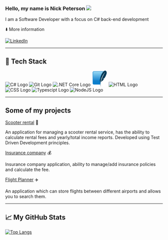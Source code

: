 ### Hello, my name is Nick Peterson <img src="https://raw.githubusercontent.com/MartinHeinz/MartinHeinz/master/wave.gif" width="30px">

I am a Software Developer with a focus on C# back-end development 

⬇️ More information

<a href="https://www.linkedin.com/in/niks-petersons/" rel="nofollow"><img src="https://img.shields.io/badge/LinkedIn-0077B5?style=for-the-badge&logo=linkedin&logoColor=white" alt="LinkedIn" style="max-width: 100%;"></a>

---

## 🧰 Tech Stack

<img src="https://cdn.worldvectorlogo.com/logos/c--4.svg" alt="C# Logo" width="50" height="50"/> <img src="https://cdn.worldvectorlogo.com/logos/git-icon.svg" alt="Git Logo" width="50" height="50"/> <img src="https://cdn.worldvectorlogo.com/logos/dot-net-core-7.svg" alt=".NET Core Logo" width="50" height="50"/> <img src="https://raw.githubusercontent.com/devicons/devicon/1119b9f84c0290e0f0b38982099a2bd027a48bf1/icons/sqlite/sqlite-original.svg" alt="SQLite Logo" width="50" height="50"/> <img src="https://cdn.worldvectorlogo.com/logos/html-1.svg" alt="HTML Logo" width="50" height="50"/> <img src="https://cdn.worldvectorlogo.com/logos/css-3.svg" alt="CSS Logo" width="50" height="50"/> <img src="https://cdn.worldvectorlogo.com/logos/typescript.svg" alt="Typescipt Logo" width="50" height="50"/> <img src="https://cdn.worldvectorlogo.com/logos/nodejs-icon.svg" alt="NodeJS Logo" width="50" height="50"/>

---

## Some of my projects

<a href="https://github.com/NiksPetersons/scooter-rental">Scooter rental</a> 🛴

An application for managing a scooter rental service, has the ability to calculate rental fees and yearly/total income reports. Developed using Test Driven Development principles.

<a href="https://github.com/NiksPetersons/If-Risk">Insurance company</a> 💰

Insurance company application, ability to manage/add insurance policies and calculate the fee.

<a href="https://github.com/NiksPetersons/flight-planner">Flight Planner</a> ✈️

An application which can store flights between different airports and allows you to search them.

---

## &#x1f4c8; My GitHub Stats

[![Top Langs](https://github-readme-stats.vercel.app/api/top-langs/?username=<NiksPetersons>&hide=java,html,css&theme=radical)](https://github.com/anuraghazra/github-readme-stats)
